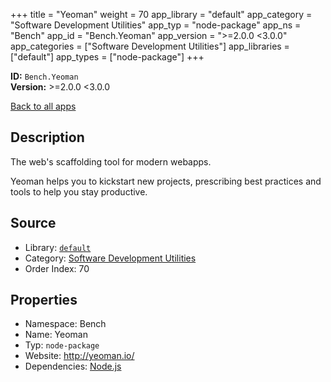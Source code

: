 ﻿+++
title = "Yeoman"
weight = 70
app_library = "default"
app_category = "Software Development Utilities"
app_typ = "node-package"
app_ns = "Bench"
app_id = "Bench.Yeoman"
app_version = ">=2.0.0 <3.0.0"
app_categories = ["Software Development Utilities"]
app_libraries = ["default"]
app_types = ["node-package"]
+++

**ID:** `Bench.Yeoman`  
**Version:** >=2.0.0 <3.0.0  
<!--more-->

[Back to all apps](/apps/)

## Description
The web's scaffolding tool for modern webapps.

Yeoman helps you to kickstart new projects, prescribing best practices and tools
to help you stay productive.

## Source

* Library: [`default`](/app_libraries/default)
* Category: [Software Development Utilities](/app_categories/software-development-utilities)
* Order Index: 70

## Properties

* Namespace: Bench
* Name: Yeoman
* Typ: `node-package`
* Website: <http://yeoman.io/>
* Dependencies: [Node.js](/apps/Bench.Node)


